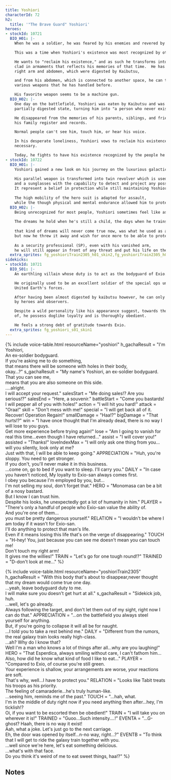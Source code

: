 ```yaml
---
title: Yoshiori
characterId: 72
h2:
  title: '"The Brave Guard" Yoshiori'
heroes:
- stockId: 10721
  BIO_H01: |-
    When he was a soldier, he was feared by his enemies and revered by his allies.

    This was a time when Yoshiori's existence was most recognized by others.

    He wants to "reclaim his existence," and as such he transforms into a villain
    clad in armaments that reflects his memories of that time.  He has regained his
    right arm and abdomen, which were digested by Kaibutsu,

    and from his abdomen, which is connected to another space, he can take out
    various weapons that he has handled before.

    His favorite weapon seems to be a machine gun.
  BIO_H02: |-
    One day on the battlefield, Yoshiori was eaten by Kaibutsu and was freed in a
    partially digested state, turning him into "a person who never existed".

    He disappeared from the memories of his parents, siblings, and friends, and from
    his family register and records.

    Normal people can't see him, touch him, or hear his voice.

    In his desperate loneliness, Yoshiori vows to reclaim his existence by any means
    necessary.

    Today, he fights to have his existence recognized by the people he loves again.
- stockId: 10722
  BIO_H01: |-
    Yoshiori gained a new look on his journey on the luxurious galactic mystery train.
    
    His parallel weapon is transformed into twin revolver which is used to protect the passenger, 
    and a sunglasses with the capability to detect and project any possible danger in the surroundings, 
    It represent a belief in protection while still maintaining Yoshiori's style in eliminating his enemies.
    
    The high mobility of the hero suit is adapted for assault, 
    while the though physical and mental endurance allowed him to protect his target and sacrifice himself if necessary.
  BIO_H02: |-
    Being unrecognized for most people, Yoshiori sometimes feel like as if he's a ghost.
    
    The dreams he hold when he's still a child, the days when he trains himself desperately all the time to reach that…
    
    that kind of dreams will never come true now, was what he used as an excuse, 
    but now he threw it away and wish for once more to be able to protect someone.
    
    As a security professional (SP), even with his vanished arm, 
    he will still appear in front of any threat and put his life on the line against it.
  extra_sprites: fg_yoshioriTrain2305_h01_skin2,fg_yoshioriTrain2305_h01_skin3
sidekicks:
- stockId: 10721
  BIO_S01: |-
    An earthling villain whose duty is to act as the bodyguard of Exio.

    He originally used to be an excellent soldier of the special ops unit of the
    United Earth's forces.

    After having been almost digested by kaibutsu however, he can only be perceived
    by heroes and observers.

    Despite a wild personality like his appearance suggest, towards those he approve
    of, he possess doglike loyalty and is thoroughly obedient.

    He feels a strong debt of gratitude towards Exio.
  extra_sprites: fg_yoshiori_s01_skin1
---
```


{% include voice-table.html resourceName="yoshiori"
h_gachaResult = "I'm Yoshiori,<br>An ex-soldier bodyguard.<br>If you're asking me to do something,<br>that means there will be someone with holes in their body,<br>okay…?"
s_gachaResult = "My name's Yoshiori, an ex-soldier bodyguard.<br>That you can see me,<br>means that you are also someone on this side.<br>….alright.<br>I will accept your request."
salesStart = "Me doing sales!? Are you serious!?"
salesEnd = "Here, a souvenir."
battleStart = "Come you bastards! I will pepper all of you with holes!"
action = "I will hit you hard!"
attack = "Oraa!"
skill = "Don't mess with me!"
special = "I will get back all of it. Recover! Operation Regain!"
smallDamage = "Haa!?"
bigDamage = "That hurts!?"
win = "I have once thought that I'm already dead, there is no way I will lose to you guys.<br>Get more experience before trying again!"
lose = "Am I going to vanish for real this time…even though I have returned…"
assist = "I will cover you!"
assisted = "Thanks!"
loveIndexMax = "I will only ask one thing from you…will you silently, look only at me?<br>Just with that, I will be able to keep going."
APPRECIATION = "Huh, you're sloppy. You need to get stronger.<br>If you don't, you'll never make it in this business.<br>…come on, go to bed if you want to sleep. I'll carry you."
DAILY = "In case you haven't noticed, My loyalty to Exio-san always comes first.<br>I obey you because I'm employed by you, but...<br>I'm not selling my soul, don't forget that."
HERO = "Monomasa can be a bit of a nosy bastard.<br>But I know I can trust him.<br>Despite his looks, he unexpectedly got a lot of humanity in him."
PLAYER = "There's only a handful of people who Exio-san value the ability of.<br>And you're one of them...<br>you must be pretty dangerous yourself."
RELATION = "I wouldn't be where I am today if it wasn't for Exio-san.<br> I'll do anything to protect that man's life.<br>Even if it means losing this life that's on the verge of disappearing."
TOUCH = "H-hey! You, just because you can see me doesn't mean you can touch me!<br>Don't touch my right arm!<br>It gives me the willies!"
TRAIN = "Let's go for one tough round!?"
TRAINED = "D-don't look at me..."
%}

{% include voice-table.html resourceName="yoshioriTrain2305"
h_gachaResult = "With this body that's about to disappear,never thought that my dream would come true one day.<br>…yeah, leave bodyguard duty to me.<br>I will make sure you doesn't get hurt at all."
s_gachaResult = "Sidekick job, huh.<br>…well, let's go already.<br>Always following the target, and don't let them out of my sight, right now I can do that."
APPRECIATION = "…on the battlefield you always steel yourself for anything.<br>But, if you're going to collapse it will all be for naught.<br>…I told you to take a rest behind me."
DAILY = "Different from the rumors, the real galaxy train looks really high-class.<br>…ah? Why do I know that? <br>Well I'm a man who knows a lot of things after all…why are you laughing!"
HERO = "That Esperdica, always smiling without care, I can't fathom him…<br>Also, how did he know what kind of food I like to eat…"
PLAYER = "Compared to Exio, of course you're still green.<br>Your experience is shallow, your arrangements are worse, your reactions are soft.<br>That's why, well…I have to protect you."
RELATION = "Looks like Tabit treats his troops as his priority.<br>The feeling of camaraderie…he's truly human-like.<br>…seeing him, reminds me of the past."
TOUCH = "…hah, what.<br>I'm in the middle of duty right now if you need anything then after…hey, I'm ticklish!?<br>Oi, if you want to be escorted then be obedient!"
TRAIN = "I will take you on wherever it is!"
TRAINED = "Guoo…Such intensity….!"
EVENTA = "…G-ghost? Haah, there is no way it exist!<br>Aah, what a joke. Let's just go to the next carriage.<br>Eh, the door was opened by itself…n-no way, right…?"
EVENTB = "To think that I will get to ride the galaxy train together with you.<br>…well since we're here, let's eat something delicious.<br>…what's with that face.<br>Do you think it's weird of me to eat sweet things, haa!?"
%}

## Notes
